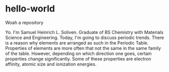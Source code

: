 # hello-world
Woah a repository

Yo. I'm Samuel Heinrich L. Soliven. Graduate of BS Chemistry with Materials Science and Engineering. Today, I'm going to discuss periodic trends. There is a reason why elements are arranged as such in the Periodic Table. Properties of elements are more often that not the same in the same family of the table. However, depending on which direction one goes, certain properties change significantly. Some of these properties are electron affinity, atomic size and ionization energies.
